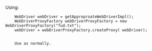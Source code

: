 Using:

        WebDriver webDriver = getApproproateWebDriverImpl();
        WebDriverProxyFactory webDriverProxyFactory = new WebDriverProxyFactory("fud.txt");
        webDriver = webDriverProxyFactory.createProxy( webDriver);


        Use as normally.
